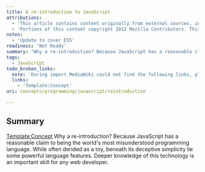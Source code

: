 ```yaml
---
title: A re-introduction to JavaScript
attributions:
  - 'This article contains content originally from external sources, including ones licensed under the CC-BY-SA license. [![cc-by-sa-small-wpd.png](/assets/public/c/c8/cc-by-sa-small-wpd.png)](http://creativecommons.org/licenses/by-sa/3.0/us/)'
  - 'Portions of this content copyright 2012 Mozilla Contributors. This article contains work licensed under the Creative Commons Attribution-Sharealike License v2.5 or later. The original work is available at Mozilla Developer Network: [Article](https://developer.mozilla.org/en-US/docs/JavaScript/A_re-introduction_to_JavaScript)'
notes:
  - 'Update to cover ES5'
readiness: 'Not Ready'
summary: 'Why a re-introduction? Because JavaScript has a reasonable claim to being the world''s most misunderstood programming language. While often derided as a toy, beneath its deceptive simplicity lie some powerful language features. Deeper knowledge of this technology is an important skill for any web developer.'
tags:
  - JavaScript
todo_broken_links:
  note: 'During import MediaWiki could not find the following links, please fix and adjust this list.'
  links:
    - 'Template:Concept'
uri: concepts/programming/javascript/reintroduction

---
```

## Summary

[Template:Concept](/w/index.php?title=Template:Concept&action=edit&redlink=1) Why a re-introduction? Because JavaScript has a reasonable claim to being the world's most misunderstood programming language. While often derided as a toy, beneath its deceptive simplicity lie some powerful language features. Deeper knowledge of this technology is an important skill for any web developer.
